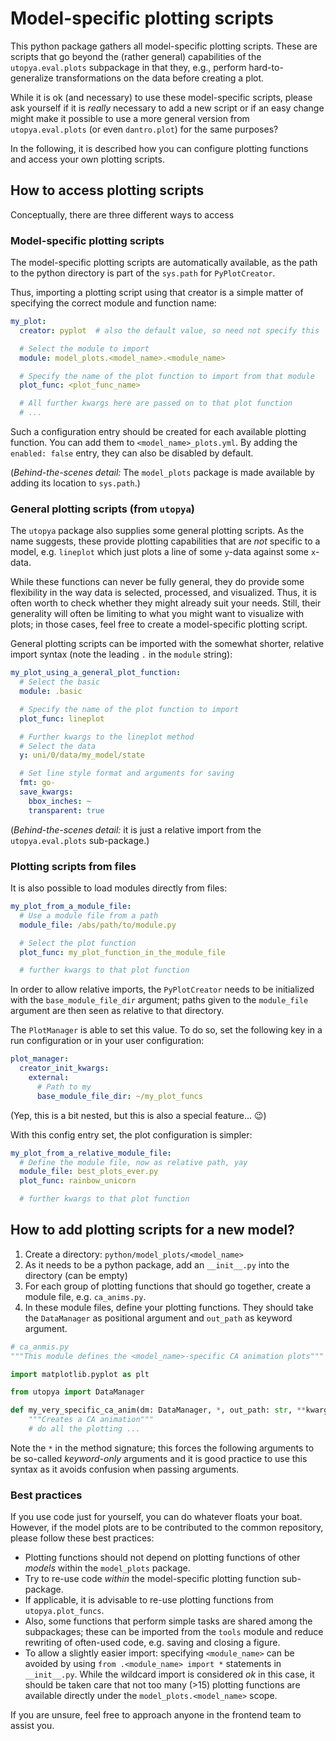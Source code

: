 # Model-specific plotting scripts

This python package gathers all model-specific plotting scripts.
These are scripts that go beyond the (rather general) capabilities of the `utopya.eval.plots` subpackage in that they, e.g., perform hard-to-generalize transformations on the data before creating a plot.

While it is ok (and necessary) to use these model-specific scripts, please ask yourself if it is _really_ necessary to add a new script or if an easy change might make it possible to use a more general version from `utopya.eval.plots` (or even `dantro.plot`) for the same purposes?

In the following, it is described how you can configure plotting functions and access your own plotting scripts.


## How to access plotting scripts
Conceptually, there are three different ways to access

### Model-specific plotting scripts
The model-specific plotting scripts are automatically available, as the path to the python directory is part of the `sys.path` for `PyPlotCreator`.

Thus, importing a plotting script using that creator is a simple matter of specifying the correct module and function name:

```yaml
my_plot:
  creator: pyplot  # also the default value, so need not specify this

  # Select the module to import
  module: model_plots.<model_name>.<module_name>

  # Specify the name of the plot function to import from that module
  plot_func: <plot_func_name>

  # All further kwargs here are passed on to that plot function
  # ...
```

Such a configuration entry should be created for each available plotting function. You can add them to `<model_name>_plots.yml`. By adding the `enabled: false` entry, they can also be disabled by default.

(_Behind-the-scenes detail:_ The `model_plots` package is made available by adding its location to `sys.path`.)


### General plotting scripts (from `utopya`)
The `utopya` package also supplies some general plotting scripts. As the name suggests, these provide plotting capabilities that are _not_ specific to a model, e.g. `lineplot` which just plots a line of some `y`-data against some `x`-data.

While these functions can never be fully general, they do provide some flexibility in the way data is selected, processed, and visualized.
Thus, it is often worth to check whether they might already suit your needs.
Still, their generality will often be limiting to what you might want to visualize with plots; in those cases, feel free to create a model-specific plotting script.

General plotting scripts can be imported with the somewhat shorter, relative import syntax (note the leading `.` in the `module` string):

```yaml
my_plot_using_a_general_plot_function:
  # Select the basic
  module: .basic

  # Specify the name of the plot function to import
  plot_func: lineplot

  # Further kwargs to the lineplot method
  # Select the data
  y: uni/0/data/my_model/state

  # Set line style format and arguments for saving
  fmt: go-
  save_kwargs:
    bbox_inches: ~
    transparent: true
```

(_Behind-the-scenes detail:_ it is just a relative import from the `utopya.eval.plots` sub-package.)



### Plotting scripts from files
It is also possible to load modules directly from files:

```yaml
my_plot_from_a_module_file:
  # Use a module file from a path
  module_file: /abs/path/to/module.py

  # Select the plot function
  plot_func: my_plot_function_in_the_module_file

  # further kwargs to that plot function
```

In order to allow relative imports, the `PyPlotCreator` needs to be initialized with the `base_module_file_dir` argument; paths given to the `module_file` argument are then seen as relative to that directory.

The `PlotManager` is able to set this value. To do so, set the following key in a run configuration or in your user configuration:

```yaml
plot_manager:
  creator_init_kwargs:
    external:
      # Path to my 
      base_module_file_dir: ~/my_plot_funcs
```

(Yep, this is a bit nested, but this is also a special feature... :wink:)

With this config entry set, the plot configuration is simpler:

```yaml
my_plot_from_a_relative_module_file:
  # Define the module file, now as relative path, yay
  module_file: best_plots_ever.py
  plot_func: rainbow_unicorn

  # further kwargs to that plot function
```


## How to add plotting scripts for a new model?
1. Create a directory: `python/model_plots/<model_name>`
2. As it needs to be a python package, add an `__init__.py` into the directory (can be empty)
3. For each group of plotting functions that should go together, create a module file, e.g. `ca_anims.py`.
4. In these module files, define your plotting functions. They should take the `DataManager` as positional argument and `out_path` as keyword argument.

```python
# ca_anmis.py
"""This module defines the <model_name>-specific CA animation plots"""

import matplotlib.pyplot as plt

from utopya import DataManager

def my_very_specific_ca_anim(dm: DataManager, *, out_path: str, **kwargs):
    """Creates a CA animation"""
    # do all the plotting ...
```

Note the `*` in the method signature; this forces the following arguments to be so-called _keyword-only_ arguments and it is good practice to use this syntax as it avoids confusion when passing arguments.


### Best practices
If you use code just for yourself, you can do whatever floats your boat.
However, if the model plots are to be contributed to the common repository, please follow these best practices:

* Plotting functions should not depend on plotting functions of other _models_ within the `model_plots` package.
* Try to re-use code _within_ the model-specific plotting function sub-package.
* If applicable, it is advisable to re-use plotting functions from `utopya.plot_funcs`.
* Also, some functions that perform simple tasks are shared among the subpackages; these can be imported from the `tools` module and reduce rewriting of often-used code, e.g. saving and closing a figure.
* To allow a slightly easier import: specifying `<module_name>` can be avoided by using `from .<module_name> import *` statements in `__init__.py`. While the wildcard import is considered _ok_ in this case, it should be taken care that not too many (>15) plotting functions are available directly under the `model_plots.<model_name>` scope.

If you are unsure, feel free to approach anyone in the frontend team to assist you.
